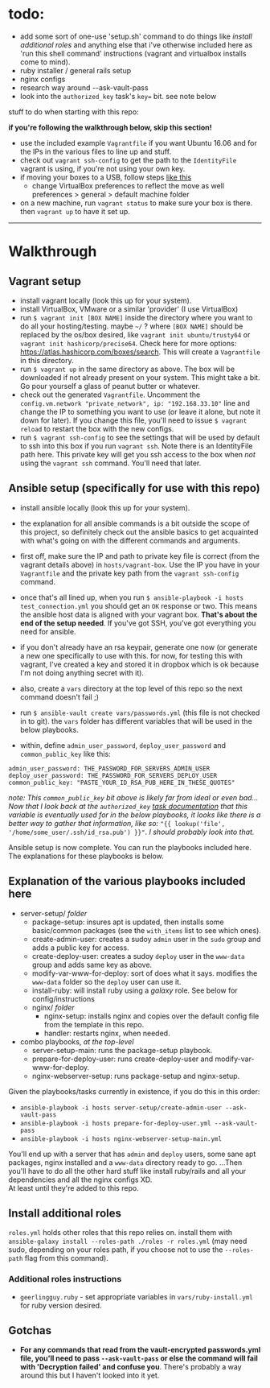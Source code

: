 # todo:

- add some sort of one-use 'setup.sh' command to do things like _install additional roles_ and anything else that i've otherwise included here as 'run this shell command' instructions (vagrant and virtualbox installs come to mind).
- ruby installer / general rails setup
- nginx configs
- research way around --ask-vault-pass
- look into the `authorized_key` task's `key=` bit. see note below

stuff to do when starting with this repo:

**if you're following the walkthrough below, skip this section!**

- use the included example `Vagrantfile` if you want Ubuntu 16.06 and for the IPs in the various files to line up and stuff.
- check out `vagrant ssh-config` to get the path to the `IdentityFile` vagrant is using, if you're not using your own key.
- if moving your boxes to a USB, follow steps [like this](https://emptysqua.re/blog/moving-virtualbox-and-vagrant-to-an-external-drive/)
    - change VirtualBox preferences to reflect the move as well preferences > general > default machine folder
- on a new machine, run `vagrant status` to make sure your box is there. then `vagrant up` to have it set up.

--------------

# Walkthrough

## Vagrant setup

- install vagrant locally (look this up for your system).
- install VirtualBox, VMware or a similar 'provider' (I use VirtualBox)
- run `$ vagrant init [BOX NAME]` inside the directory where you want to do all your hosting/testing. maybe `~/` ? where `[BOX NAME]` should be replaced by the os/box desired, like `vagrant init ubuntu/trusty64` or `vagrant init hashicorp/precise64`. Check here for more options: https://atlas.hashicorp.com/boxes/search. This will create a `Vagrantfile` in this directory.
- run `$ vagrant up` in the same directory as above. The box will be downloaded if not already present on your system. This might take a bit. Go pour yourself a glass of peanut butter or whatever.
- check out the generated `Vagrantfile`. Uncomment the `config.vm.network "private_network", ip: "192.168.33.10"` line and change the IP to something you want to use (or leave it alone, but note it down for later).  If you change this file, you'll need to issue `$ vagrant reload` to restart the box with the new configs.
- run `$ vagrant ssh-config` to see the settings that will be used by default to ssh into this box if you run `vagrant ssh`. Note there is an IdentityFile path here. This private key will get you ssh access to the box when _not_ using the `vagrant ssh` command. You'll need that later.

## Ansible setup (specifically for use with this repo)

- install ansible locally (look this up for your system).
- the explanation for all ansible commands is a bit outside the scope of this project, so definitely check out the ansible basics to get acquainted with what's going on with the different commands and arguments.
- first off, make sure the IP and path to private key file is correct (from the vagrant details above) in `hosts/vagrant-box`. Use the IP you have in your `Vagrantfile` and the private key path from the `vagrant ssh-config` command.
- once that's all lined up, when you run `$ ansible-playbook -i hosts test_connection.yml` you should get an `OK` response or two. This means the ansible host data is aligned with your vagrant box. **That's about the end of the setup needed**. If you've got SSH, you've got everything you need for ansible.

- if you don't already have an rsa keypair, generate one now (or generate a new one specifically to use with this. for now, for testing this with vagrant, I've created a key and stored it in dropbox which is ok because I'm not doing anything secret with it).
- also, create a `vars` directory at the top level of this repo so the next command doesn't fail ;)
- run `$ ansible-vault create vars/passwords.yml` (this file is not checked in to git). the `vars` folder has different variables that will be used in the below playbooks.
- within, define `admin_user_password`, `deploy_user_password` and `common_public_key` like this:

```
admin_user_password: THE_PASSWORD_FOR_SERVERS_ADMIN_USER
deploy_user_password: THE_PASSWORD_FOR_SERVERS_DEPLOY_USER
common_public_key: "PASTE_YOUR_ID_RSA_PUB_HERE_IN_THESE_QUOTES"
```

_note: This `common_public_key` bit above is likely far from ideal or even bad... Now that I look back at the `authorized_key` [task documentation](http://docs.ansible.com/ansible/authorized_key_module.html) that this variable is eventually used for in the below playbooks, it looks like there is a better way to gather that information, like so:_ `"{{ lookup('file', '/home/some_user/.ssh/id_rsa.pub') }}"`. _I should probably look into that._

Ansible setup is now complete. You can run the playbooks included here. The explanations for these playbooks is below.

## Explanation of the various playbooks included here

- server-setup/ _folder_
    - package-setup: insures apt is updated, then installs some basic/common packages (see the `with_items` list to see which ones).
    - create-admin-user: creates a sudoy `admin` user in the `sudo` group and adds a public key for access.
    - create-deploy-user: creates a sudoy `deploy` user in the `www-data` group and adds same key as above.
    - modify-var-www-for-deploy: sort of does what it says. modifies the `www-data` folder so the `deploy` user can use it.
    - install-ruby: will install ruby using a _galaxy_ role. See below for config/instructions
    - nginx/ _folder_
        - nginx-setup: installs nginx and copies over the default config file from the template in this repo.
        - handler: restarts nginx, when needed.
- combo playbooks, _at the top-level_
    - server-setup-main: runs the package-setup playbook.
    - prepare-for-deploy-user: runs create-deploy-user and modify-var-www-for-deploy.
    - nginx-webserver-setup: runs package-setup and nginx-setup.

Given the playbooks/tasks currently in existence, if you do this in this order:

- `ansible-playbook -i hosts server-setup/create-admin-user --ask-vault-pass`
- `ansible-playbook -i hosts prepare-for-deploy-user.yml --ask-vault-pass`
- `ansible-playbook -i hosts nginx-webserver-setup-main.yml`

You'll end up with a server that has `admin` and `deploy` users, some sane apt packages, nginx installed and a `www-data` directory ready to go. ...Then you'll have to do all the other hard stuff like install ruby/rails and all your dependencies and all the nginx configs XD.  
At least until they're added to this repo.

## Install additional roles

`roles.yml` holds other roles that this repo relies on. install them with `ansible-galaxy install --roles-path ./roles -r roles.yml` (may need sudo, depending on your roles path, if you choose not to use the `--roles-path` flag from this command).

### Additional roles instructions

- `geerlingguy.ruby` - set appropriate variables in `vars/ruby-install.yml` for ruby version desired.

## Gotchas

- **For any commands that read from the vault-encrypted passwords.yml file, you'll need to pass `--ask-vault-pass` or else the command will fail with 'Decryption failed' and confuse you**. There's probably a way around this but I haven't looked into it yet.
